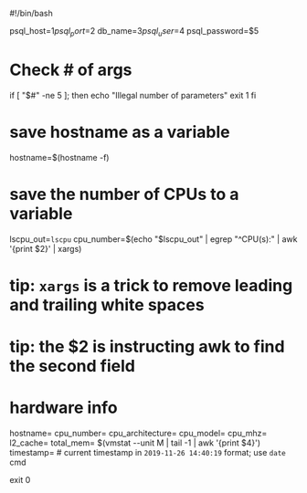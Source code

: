 #!/bin/bash

psql_host=$1
psql_port=$2
db_name=$3
psql_user=$4
psql_password=$5

# Check # of args
if [ "$#" -ne 5 ]; then
echo "Illegal number of parameters"
exit 1
fi

# save hostname as a variable
hostname=$(hostname -f)

# save the number of CPUs to a variable
lscpu_out=`lscpu`
cpu_number=$(echo "$lscpu_out"  | egrep "^CPU\(s\):" | awk '{print $2}' | xargs)
# tip: `xargs` is a trick to remove leading and trailing white spaces
# tip: the $2 is instructing awk to find the second field

# hardware info
hostname=
cpu_number=
cpu_architecture=
cpu_model=
cpu_mhz=
l2_cache=
total_mem= $(vmstat --unit M | tail -1 | awk '{print $4}')
timestamp= # current timestamp in `2019-11-26 14:40:19` format; use `date` cmd

exit 0